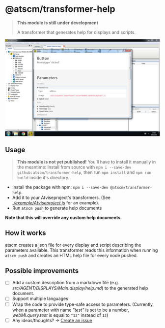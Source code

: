 # @atscm/transformer-help

> **This module is still under development**
>
> A transformer that generates help for displays and scripts.

![screenshot](./docs/assets/screenshot-1.png)

## Usage

> **This module is not yet published!** You'll have to install it manually in the meantime: Install from source with `npm i --save-dev github:atscm/transformer-help`, then run `npm install` and `npm run build` inside it's directory.

- Install the package with npm: `npm i --save-dev @atscm/transformer-help`.
- Add it to your Atviseproject's transformers. (See [_./example/Atviseproject.js_](./example/Atviseproject.js) for an example).
- Run `atscm push` to generate help documents

**Note that this will override any custom help documents.**

## How it works

atscm creates a json file for every display and script describing the parameters available. This transformer reads this information when running `atscm push` and creates an HTML help file for every node pushed.

## Possible improvements

- [ ] Add a custom description from a markdown file (e.g. _src/AGENT/DISPLAYS/Main.display/help.md_) to the generated help document.
- [ ] Support multiple languages
- [ ] Wrap the code to provide type-safe access to parameters. (Currently, when a parameter with name _"test"_ is set to be a number, _webMI.query.test_ is equal to `"13"` instead of `13`)
- [ ] Any ideas/thoughts? -> [Create an issue](https://github.com/atSCM/atscm/issues/new)
